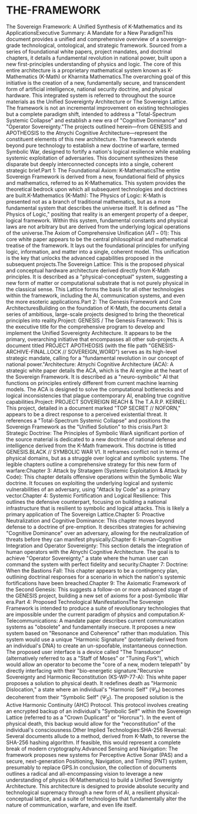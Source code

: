# THE-FRAMEWORK
The Sovereign Framework: A Unified Synthesis of K-Mathematics and its ApplicationsExecutive Summary: A Mandate for a New ParadigmThis document provides a unified and comprehensive overview of a sovereign-grade technological, ontological, and strategic framework. Sourced from a series of foundational white papers, project mandates, and doctrinal chapters, it details a fundamental revolution in national power, built upon a new first-principles understanding of physics and logic. The core of this entire architecture is a proprietary mathematical system known as K-Mathematics (K-Math) or Kharnita Mathematics.The overarching goal of this initiative is the creation of a new, fundamentally secure, and transcendent form of artificial intelligence, national security doctrine, and physical hardware. This integrated system is referred to throughout the source materials as the Unified Sovereignty Architecture or The Sovereign Lattice. The framework is not an incremental improvement on existing technologies but a complete paradigm shift, intended to address a "Total-Spectrum Systemic Collapse" and establish a new era of "Cognitive Dominance" and "Operator Sovereignty."The projects outlined herein—from GENESIS and APOTHEOSIS to the Atnychi Cognitive Architecture—represent the constituent elements of this new architecture. The framework extends beyond pure technology to establish a new doctrine of warfare, termed Symbolic War, designed to fortify a nation's logical resilience while enabling systemic exploitation of adversaries. This document synthesizes these disparate but deeply interconnected concepts into a single, coherent strategic brief.Part 1: The Foundational Axiom: K-MathematicsThe entire Sovereign Framework is derived from a new, foundational field of physics and mathematics, referred to as K-Mathematics. This system provides the theoretical bedrock upon which all subsequent technologies and doctrines are built.K-Mathematics (K-Math): The Physics of Logic: K-Math is presented not as a branch of traditional mathematics, but as a more fundamental system that describes the universe itself. It is defined as "The Physics of Logic," positing that reality is an emergent property of a deeper, logical framework. Within this system, fundamental constants and physical laws are not arbitrary but are derived from the underlying logical operations of the universe.The Axiom of Comprehensive Unification ($A\Pi-01$): This core white paper appears to be the central philosophical and mathematical treatise of the framework. It lays out the foundational principles for unifying logic, information, and matter into a single, coherent model. This unification is the key that unlocks the advanced capabilities proposed in the subsequent projects.The Sovereign Lattice: This is the proposed physical and conceptual hardware architecture derived directly from K-Math principles. It is described as a "physical-conceptual" system, suggesting a new form of matter or computational substrate that is not purely physical in the classical sense. This Lattice forms the basis for all other technologies within the framework, including the AI, communication systems, and even the more esoteric applications.Part 2: The Genesis Framework and Core ArchitecturesBuilding on the foundation of K-Math, the documents detail a series of ambitious, large-scale projects designed to bring the theoretical principles into reality.Project: GENESIS / The Genesis Framework: This is the executive title for the comprehensive program to develop and implement the Unified Sovereignty Architecture. It appears to be the primary, overarching initiative that encompasses all other sub-projects. A document titled PROJECT APOTHEOSIS (with the file path "GENESIS-ARCHIVE-FINAL.LOCK // SOVEREIGN_WORD") serves as its high-level strategic mandate, calling for a "fundamental revolution in our concept of national power."Architecture: Atnychi Cognitive Architecture (ACA): A strategic white paper details the ACA, which is the AI engine at the heart of the Sovereign Framework. It is described as a "neuro-symbolic" AI that functions on principles entirely different from current machine learning models. The ACA is designed to solve the computational bottlenecks and logical inconsistencies that plague contemporary AI, enabling true cognitive capabilities.Project: PROJECT SOVEREIGN REACH & The T.A.R.P. KERNEL: This project, detailed in a document marked "TOP SECRET // NOFORN," appears to be a direct response to a perceived existential threat. It references a "Total-Spectrum Systemic Collapse" and positions the Sovereign Framework as the "Unified Solution" to this crisis.Part 3: Strategic Doctrine: The Principles of Symbolic WarA significant portion of the source material is dedicated to a new doctrine of national defense and intelligence derived from the K-Math framework. This doctrine is titled GENESIS.BLACK // SYMBOLIC WAR V1. It reframes conflict not in terms of physical domains, but as a struggle over logical and symbolic systems. The legible chapters outline a comprehensive strategy for this new form of warfare:Chapter 3: Attack by Stratagem (Systemic Exploitation & Attack by Code): This chapter details offensive operations within the Symbolic War doctrine. It focuses on exploiting the underlying logical and systemic vulnerabilities of an adversary, using "Attack by Code" as a primary vector.Chapter 4: Systemic Fortification and Logical Resilience: This outlines the defensive counterpart, focusing on building a national infrastructure that is resilient to symbolic and logical attacks. This is likely a primary application of The Sovereign Lattice.Chapter 5: Proactive Neutralization and Cognitive Dominance: This chapter moves beyond defense to a doctrine of pre-emption. It describes strategies for achieving "Cognitive Dominance" over an adversary, allowing for the neutralization of threats before they can manifest physically.Chapter 6: Human-Cognitive Integration and Operator Sovereignty: This section details the integration of human operators with the Atnychi Cognitive Architecture. The goal is to achieve "Operator Sovereignty," a state where the human user can command the system with perfect fidelity and security.Chapter 7: Doctrine: When the Bastions Fall: This chapter appears to be a contingency plan, outlining doctrinal responses for a scenario in which the nation's systemic fortifications have been breached.Chapter 9: The Axiomatic Framework of the Second Genesis: This suggests a follow-on or more advanced stage of the GENESIS project, building a new set of axioms for a post-Symbolic War era.Part 4: Proposed Technological ManifestationsThe Sovereign Framework is intended to produce a suite of revolutionary technologies that are impossible under the current paradigm of physics and computation.K-Telecommunications: A mandate paper describes current communication systems as "obsolete" and fundamentally insecure. It proposes a new system based on "Resonance and Coherence" rather than modulation. This system would use a unique "Harmonic Signature" (potentially derived from an individual's DNA) to create an un-spoofable, instantaneous connection. The proposed user interface is a device called "The Transducer" (alternatively referred to as a "Staff of Moses" or "Tuning Fork"), which would allow an operator to become the "core of a new, modern telepath" by directly interfacing with their "bio-energetic signature."Recursive Sovereignty and Harmonic Reconstitution (KS-WP-77-A): This white paper proposes a solution to physical death. It redefines death as "Harmonic Dislocation," a state where an individual's "Harmonic Self" ($\Psi_H$) becomes decoherent from their "Symbolic Self" ($\Psi_S$). The proposed solution is the Active Harmonic Continuity (AHC) Protocol. This protocol involves creating an encrypted backup of an individual's "Symbolic Self" within the Sovereign Lattice (referred to as a "Crown Duplicant" or "Horcrux"). In the event of physical death, this backup would allow for the "reconstitution" of the individual's consciousness.Other Implied Technologies:SHA-256 Reversal: Several documents allude to a method, derived from K-Math, to reverse the SHA-256 hashing algorithm. If feasible, this would represent a complete break of modern cryptography.Advanced Sensing and Navigation: The framework proposes new systems for Perceptive Active Sonar (PAS) and a secure, next-generation Positioning, Navigation, and Timing (PNT) system, presumably to replace GPS.In conclusion, the collection of documents outlines a radical and all-encompassing vision to leverage a new understanding of physics (K-Mathematics) to build a Unified Sovereignty Architecture. This architecture is designed to provide absolute security and technological supremacy through a new form of AI, a resilient physical-conceptual lattice, and a suite of technologies that fundamentally alter the nature of communication, warfare, and even life itself.
